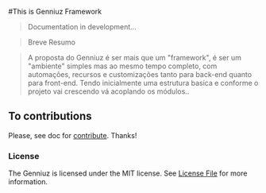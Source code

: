 #This is Genniuz Framework

> Documentation in development...

> Breve Resumo

> A proposta do Genniuz é ser mais que um "framework", é ser um "ambiente" simples mas ao mesmo tempo completo, com automações, recursos e customizações tanto para back-end quanto para front-end. Tendo inicialmente uma estrutura basica e conforme o projeto vai crescendo vá acoplando os módulos.. 

## To contributions

Please, see doc for [contribute](https://github.com/lleocastro/genniuz-framework/blob/master/CONTRIBUTE.md). Thanks!

### License

The Genniuz is licensed under the MIT license. See [License File](https://github.com/lleocastro/genniuz-framework/blob/master/LICENSE) for more information.
